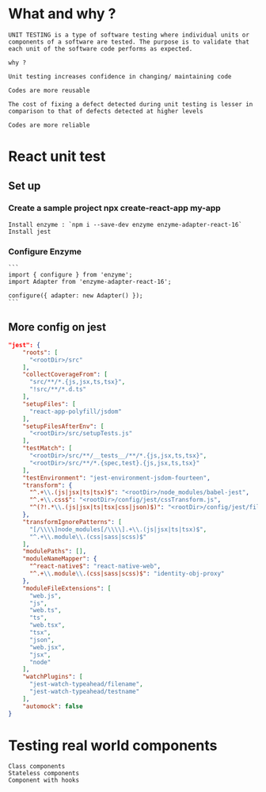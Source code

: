 # What and why ?

    UNIT TESTING is a type of software testing where individual units or components of a software are tested. The purpose is to validate that each unit of the software code performs as expected.

    why ?

    Unit testing increases confidence in changing/ maintaining code

    Codes are more reusable

    The cost of fixing a defect detected during unit testing is lesser in comparison to that of defects detected at higher levels

    Codes are more reliable

# React unit test

## Set up

### Create a sample project npx create-react-app my-app

    Install enzyme : `npm i --save-dev enzyme enzyme-adapter-react-16`
    Install jest

### Configure Enzyme

    ```
    import { configure } from 'enzyme';
    import Adapter from 'enzyme-adapter-react-16';

    configure({ adapter: new Adapter() });
    ```

## More config on jest

```json
"jest": {
    "roots": [
      "<rootDir>/src"
    ],
    "collectCoverageFrom": [
      "src/**/*.{js,jsx,ts,tsx}",
      "!src/**/*.d.ts"
    ],
    "setupFiles": [
      "react-app-polyfill/jsdom"
    ],
    "setupFilesAfterEnv": [
      "<rootDir>/src/setupTests.js"
    ],
    "testMatch": [
      "<rootDir>/src/**/__tests__/**/*.{js,jsx,ts,tsx}",
      "<rootDir>/src/**/*.{spec,test}.{js,jsx,ts,tsx}"
    ],
    "testEnvironment": "jest-environment-jsdom-fourteen",
    "transform": {
      "^.+\\.(js|jsx|ts|tsx)$": "<rootDir>/node_modules/babel-jest",
      "^.+\\.css$": "<rootDir>/config/jest/cssTransform.js",
      "^(?!.*\\.(js|jsx|ts|tsx|css|json)$)": "<rootDir>/config/jest/fileTransform.js"
    },
    "transformIgnorePatterns": [
      "[/\\\\]node_modules[/\\\\].+\\.(js|jsx|ts|tsx)$",
      "^.+\\.module\\.(css|sass|scss)$"
    ],
    "modulePaths": [],
    "moduleNameMapper": {
      "^react-native$": "react-native-web",
      "^.+\\.module\\.(css|sass|scss)$": "identity-obj-proxy"
    },
    "moduleFileExtensions": [
      "web.js",
      "js",
      "web.ts",
      "ts",
      "web.tsx",
      "tsx",
      "json",
      "web.jsx",
      "jsx",
      "node"
    ],
    "watchPlugins": [
      "jest-watch-typeahead/filename",
      "jest-watch-typeahead/testname"
    ],
    "automock": false
}
```

# Testing real world components

    Class components
    Stateless components
    Component with hooks
